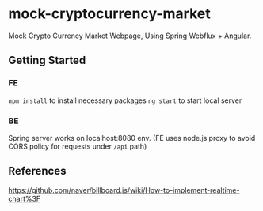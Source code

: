 # mock-cryptocurrency-market
Mock Crypto Currency Market Webpage, Using Spring Webflux + Angular.

## Getting Started
### FE
`npm install` to install necessary packages
`ng start` to start local server

### BE
Spring server works on localhost:8080 env.
(FE uses node.js proxy to avoid CORS policy for requests under `/api` path)

## References
https://github.com/naver/billboard.js/wiki/How-to-implement-realtime-chart%3F
